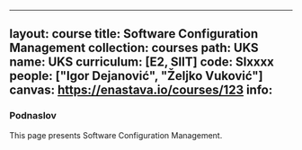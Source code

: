 
---
layout: course
title: Software Configuration Management
collection: courses
path: UKS
name: UKS
curriculum: [E2, SIIT]
code: SIxxxx
people: ["Igor Dejanović", "Željko Vuković"]
canvas: https://enastava.io/courses/123
info:
---


### Podnaslov

This page presents Software Configuration Management.
